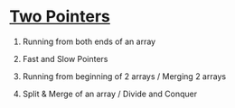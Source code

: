 # [Two Pointers](https://leetcode.com/discuss/study-guide/1688903/Solved-all-two-pointers-problems-in-100-days)

1. Running from both ends of an array
2. Fast and Slow Pointers
3. Running from beginning of 2 arrays / Merging 2 arrays

4. Split & Merge of an array / Divide and Conquer
